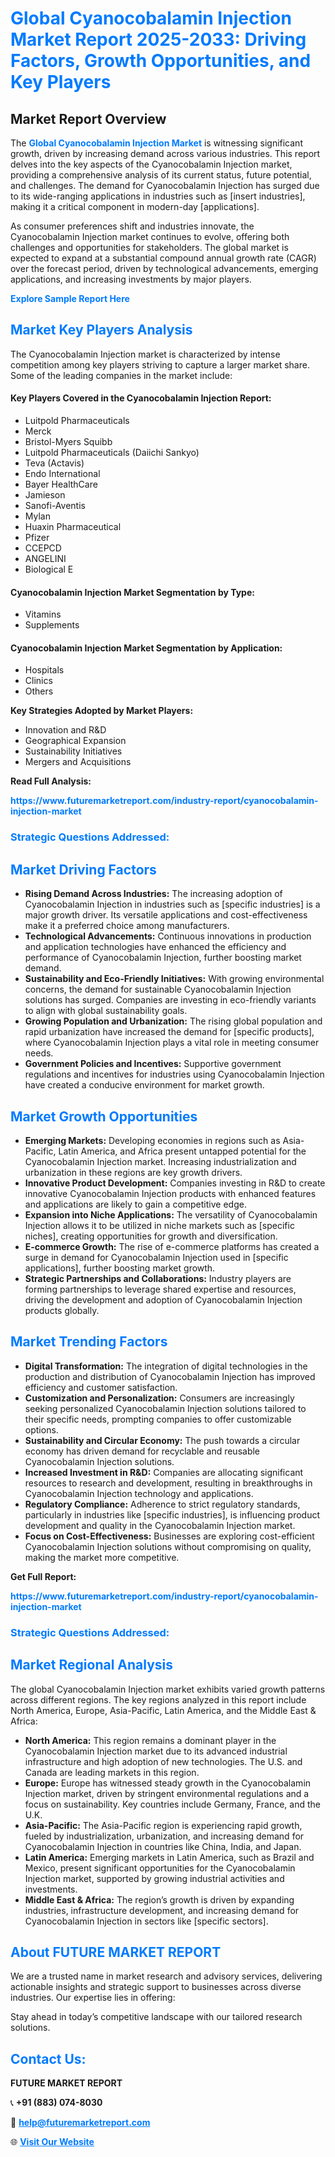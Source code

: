 <h1 style="color: #007BFF;">Global Cyanocobalamin Injection Market Report 2025-2033: Driving Factors, Growth Opportunities, and Key Players</h1>

<section id="overview">
<h2>Market Report Overview</h2>
<p>The <a href="https://www.futuremarketreport.com/industry-report/cyanocobalamin-injection-market" style="color: #007BFF; text-decoration: none;"><strong>Global Cyanocobalamin Injection Market</strong></a> is witnessing significant growth, driven by increasing demand across various industries. This report delves into the key aspects of the Cyanocobalamin Injection market, providing a comprehensive analysis of its current status, future potential, and challenges. The demand for Cyanocobalamin Injection has surged due to its wide-ranging applications in industries such as [insert industries], making it a critical component in modern-day [applications].</p>
<p>As consumer preferences shift and industries innovate, the Cyanocobalamin Injection market continues to evolve, offering both challenges and opportunities for stakeholders. The global market is expected to expand at a substantial compound annual growth rate (CAGR) over the forecast period, driven by technological advancements, emerging applications, and increasing investments by major players.</p>
</section>

<section id="overview">
<p><a href="https://www.futuremarketreport.com/request-sample/reportId=64615" style="color: #007BFF; text-decoration: none;"><strong>Explore Sample Report Here</strong></a></p>
</section>

<section id="key-players">
<h2 style="color: #007BFF;">Market Key Players Analysis</h2>
<p>The Cyanocobalamin Injection market is characterized by intense competition among key players striving to capture a larger market share. Some of the leading companies in the market include:</p>
<h4>Key Players Covered in the Cyanocobalamin Injection Report:</h4>
<ul><li>Luitpold Pharmaceuticals</li><li>Merck</li><li>Bristol-Myers Squibb</li><li>Luitpold Pharmaceuticals (Daiichi Sankyo)</li><li>Teva (Actavis)</li><li>Endo International</li><li>Bayer HealthCare</li><li>Jamieson</li><li>Sanofi-Aventis</li><li>Mylan</li><li>Huaxin Pharmaceutical</li><li>Pfizer</li><li>CCEPCD</li><li>ANGELINI</li><li>Biological E</li></ul>
<h4>Cyanocobalamin Injection Market Segmentation by Type:</h4>
<ul><li>Vitamins</li><li>Supplements</li></ul>

<h4>Cyanocobalamin Injection Market Segmentation by Application:</h4>
<ul><li>Hospitals</li><li>Clinics</li><li>Others</li></ul>
<p><strong>Key Strategies Adopted by Market Players:</strong></p>
<ul>
<li>Innovation and R&D</li>
<li>Geographical Expansion</li>
<li>Sustainability Initiatives</li>
<li>Mergers and Acquisitions</li>
</ul>
</section>

<section>
<p><strong>Read Full Analysis: </strong></p><a href="https://www.futuremarketreport.com/industry-report/cyanocobalamin-injection-market" style="color: #007BFF; text-decoration: none;"><strong>https://www.futuremarketreport.com/industry-report/cyanocobalamin-injection-market</strong></a>
<h3 style="color: #007BFF;">Strategic Questions Addressed:</h3>
</section>

<section id="driving-factors">
<h2 style="color: #007BFF;">Market Driving Factors</h2>
<ul>
<li><strong>Rising Demand Across Industries:</strong> The increasing adoption of Cyanocobalamin Injection in industries such as [specific industries] is a major growth driver. Its versatile applications and cost-effectiveness make it a preferred choice among manufacturers.</li>
<li><strong>Technological Advancements:</strong> Continuous innovations in production and application technologies have enhanced the efficiency and performance of Cyanocobalamin Injection, further boosting market demand.</li>
<li><strong>Sustainability and Eco-Friendly Initiatives:</strong> With growing environmental concerns, the demand for sustainable Cyanocobalamin Injection solutions has surged. Companies are investing in eco-friendly variants to align with global sustainability goals.</li>
<li><strong>Growing Population and Urbanization:</strong> The rising global population and rapid urbanization have increased the demand for [specific products], where Cyanocobalamin Injection plays a vital role in meeting consumer needs.</li>
<li><strong>Government Policies and Incentives:</strong> Supportive government regulations and incentives for industries using Cyanocobalamin Injection have created a conducive environment for market growth.</li>
</ul>
</section>

<section id="growth-opportunities">
<h2 style="color: #007BFF;">Market Growth Opportunities</h2>
<ul>
<li><strong>Emerging Markets:</strong> Developing economies in regions such as Asia-Pacific, Latin America, and Africa present untapped potential for the Cyanocobalamin Injection market. Increasing industrialization and urbanization in these regions are key growth drivers.</li>
<li><strong>Innovative Product Development:</strong> Companies investing in R&D to create innovative Cyanocobalamin Injection products with enhanced features and applications are likely to gain a competitive edge.</li>
<li><strong>Expansion into Niche Applications:</strong> The versatility of Cyanocobalamin Injection allows it to be utilized in niche markets such as [specific niches], creating opportunities for growth and diversification.</li>
<li><strong>E-commerce Growth:</strong> The rise of e-commerce platforms has created a surge in demand for Cyanocobalamin Injection used in [specific applications], further boosting market growth.</li>
<li><strong>Strategic Partnerships and Collaborations:</strong> Industry players are forming partnerships to leverage shared expertise and resources, driving the development and adoption of Cyanocobalamin Injection products globally.</li>
</ul>
</section>

<section id="trending-factors">
<h2 style="color: #007BFF;">Market Trending Factors</h2>
<ul>
<li><strong>Digital Transformation:</strong> The integration of digital technologies in the production and distribution of Cyanocobalamin Injection has improved efficiency and customer satisfaction.</li>
<li><strong>Customization and Personalization:</strong> Consumers are increasingly seeking personalized Cyanocobalamin Injection solutions tailored to their specific needs, prompting companies to offer customizable options.</li>
<li><strong>Sustainability and Circular Economy:</strong> The push towards a circular economy has driven demand for recyclable and reusable Cyanocobalamin Injection solutions.</li>
<li><strong>Increased Investment in R&D:</strong> Companies are allocating significant resources to research and development, resulting in breakthroughs in Cyanocobalamin Injection technology and applications.</li>
<li><strong>Regulatory Compliance:</strong> Adherence to strict regulatory standards, particularly in industries like [specific industries], is influencing product development and quality in the Cyanocobalamin Injection market.</li>
<li><strong>Focus on Cost-Effectiveness:</strong> Businesses are exploring cost-efficient Cyanocobalamin Injection solutions without compromising on quality, making the market more competitive.</li>
</ul>
</section>

<section>
<p><strong>Get Full Report: </strong></p><a href="https://www.futuremarketreport.com/industry-report/cyanocobalamin-injection-market" style="color: #007BFF; text-decoration: none;"><strong>https://www.futuremarketreport.com/industry-report/cyanocobalamin-injection-market</strong></a>
<h3 style="color: #007BFF;">Strategic Questions Addressed:</h3>
</section>


<section id="regional-analysis">
<h2 style="color: #007BFF;">Market Regional Analysis</h2>
<p>The global Cyanocobalamin Injection market exhibits varied growth patterns across different regions. The key regions analyzed in this report include North America, Europe, Asia-Pacific, Latin America, and the Middle East & Africa:</p>
<ul>
<li><strong>North America:</strong> This region remains a dominant player in the Cyanocobalamin Injection market due to its advanced industrial infrastructure and high adoption of new technologies. The U.S. and Canada are leading markets in this region.</li>
<li><strong>Europe:</strong> Europe has witnessed steady growth in the Cyanocobalamin Injection market, driven by stringent environmental regulations and a focus on sustainability. Key countries include Germany, France, and the U.K.</li>
<li><strong>Asia-Pacific:</strong> The Asia-Pacific region is experiencing rapid growth, fueled by industrialization, urbanization, and increasing demand for Cyanocobalamin Injection in countries like China, India, and Japan.</li>
<li><strong>Latin America:</strong> Emerging markets in Latin America, such as Brazil and Mexico, present significant opportunities for the Cyanocobalamin Injection market, supported by growing industrial activities and investments.</li>
<li><strong>Middle East & Africa:</strong> The region’s growth is driven by expanding industries, infrastructure development, and increasing demand for Cyanocobalamin Injection in sectors like [specific sectors].</li>
</ul>
</section>

<footer>
<h2 style="color: #007BFF;">About FUTURE MARKET REPORT</h2>
<p>We are a trusted name in market research and advisory services, delivering actionable insights and strategic support to businesses across diverse industries. Our expertise lies in offering:</p>

<p>Stay ahead in today’s competitive landscape with our tailored research solutions.</p>

<h2 style="color: #007BFF;">Contact Us:</h2>
<p><strong>FUTURE MARKET REPORT</strong></p>
<p>📞 <strong>+91 (883) 074-8030</strong></p>
<p>📧 <strong><a href="mailto:help@futuremarketreport.com" style="color: #007BFF;">help@futuremarketreport.com</a></strong></p>
<p>🌐 <strong><a href="https://www.futuremarketreport.com/" style="color: #007BFF;">Visit Our Website</a></strong></p>
</footer>